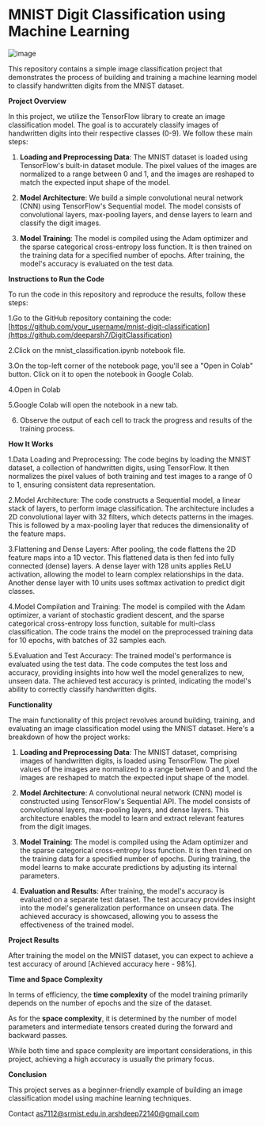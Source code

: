 # MNIST Digit Classification using Machine Learning 
![image](https://github.com/deeparsh7/DigitClassification/assets/121679549/a9ca4a99-b7d8-48fd-9eb7-684bbf624ead)


This repository contains a simple image classification project that demonstrates the process of building and training a machine learning model to classify handwritten digits from the MNIST dataset.

**Project Overview**

In this project, we utilize the TensorFlow library to create an image classification model. The goal is to accurately classify images of handwritten digits into their respective classes (0-9). We follow these main steps:

1. **Loading and Preprocessing Data**: The MNIST dataset is loaded using TensorFlow's built-in dataset module. The pixel values of the images are normalized to a range between 0 and 1, and the images are reshaped to match the expected input shape of the model.

2. **Model Architecture**: We build a simple convolutional neural network (CNN) using TensorFlow's Sequential model. The model consists of convolutional layers, max-pooling layers, and dense layers to learn and classify the digit images.

3. **Model Training**: The model is compiled using the Adam optimizer and the sparse categorical cross-entropy loss function. It is then trained on the training data for a specified number of epochs. After training, the model's accuracy is evaluated on the test data.

**Instructions to Run the Code**

To run the code in this repository and reproduce the results, follow these steps:

1.Go to the GitHub repository containing the code: [https://github.com/your_username/mnist-digit-classification](https://github.com/deeparsh7/DigitClassification)

2.Click on the mnist_classification.ipynb notebook file.

3.On the top-left corner of the notebook page, you'll see a "Open in Colab" button. Click on it to open the notebook in Google Colab.

4.Open in Colab

5.Google Colab will open the notebook in a new tab. 

6. Observe the output of each cell to track the progress and results of the training process.

**How It Works**

1.Data Loading and Preprocessing: The code begins by loading the MNIST dataset, a collection of handwritten digits, using TensorFlow. It then normalizes the pixel values of both training and test images to a range of 0 to 1, ensuring consistent data representation.

2.Model Architecture: The code constructs a Sequential model, a linear stack of layers, to perform image classification. The architecture includes a 2D convolutional layer with 32 filters, which detects patterns in the images. This is followed by a max-pooling layer that reduces the dimensionality of the feature maps.

3.Flattening and Dense Layers: After pooling, the code flattens the 2D feature maps into a 1D vector. This flattened data is then fed into fully connected (dense) layers. A dense layer with 128 units applies ReLU activation, allowing the model to learn complex relationships in the data. Another dense layer with 10 units uses softmax activation to predict digit classes.

4.Model Compilation and Training: The model is compiled with the Adam optimizer, a variant of stochastic gradient descent, and the sparse categorical cross-entropy loss function, suitable for multi-class classification. The code trains the model on the preprocessed training data for 10 epochs, with batches of 32 samples each.

5.Evaluation and Test Accuracy: The trained model's performance is evaluated using the test data. The code computes the test loss and accuracy, providing insights into how well the model generalizes to new, unseen data. The achieved test accuracy is printed, indicating the model's ability to correctly classify handwritten digits.

**Functionality**

The main functionality of this project revolves around building, training, and evaluating an image classification model using the MNIST dataset. Here's a breakdown of how the project works:

1. **Loading and Preprocessing Data**: The MNIST dataset, comprising images of handwritten digits, is loaded using TensorFlow. The pixel values of the images are normalized to a range between 0 and 1, and the images are reshaped to match the expected input shape of the model.

2. **Model Architecture**: A convolutional neural network (CNN) model is constructed using TensorFlow's Sequential API. The model consists of convolutional layers, max-pooling layers, and dense layers. This architecture enables the model to learn and extract relevant features from the digit images.

3. **Model Training**: The model is compiled using the Adam optimizer and the sparse categorical cross-entropy loss function. It is then trained on the training data for a specified number of epochs. During training, the model learns to make accurate predictions by adjusting its internal parameters.

4. **Evaluation and Results**: After training, the model's accuracy is evaluated on a separate test dataset. The test accuracy provides insight into the model's generalization performance on unseen data. The achieved accuracy is showcased, allowing you to assess the effectiveness of the trained model.

**Project Results**

After training the model on the MNIST dataset, you can expect to achieve a test accuracy of around [Achieved accuracy here - 98%].

**Time and Space Complexity**

In terms of efficiency, the **time complexity** of the model training primarily depends on the number of epochs and the size of the dataset. 

As for the **space complexity**, it is determined by the number of model parameters and intermediate tensors created during the forward and backward passes.

 While both time and space complexity are important considerations, in this project, achieving a high accuracy is usually the primary focus.

**Conclusion**

This project serves as a beginner-friendly example of building an image classification model using machine learning techniques. 

Contact
as7112@srmist.edu.in,arshdeep72140@gmail.com

